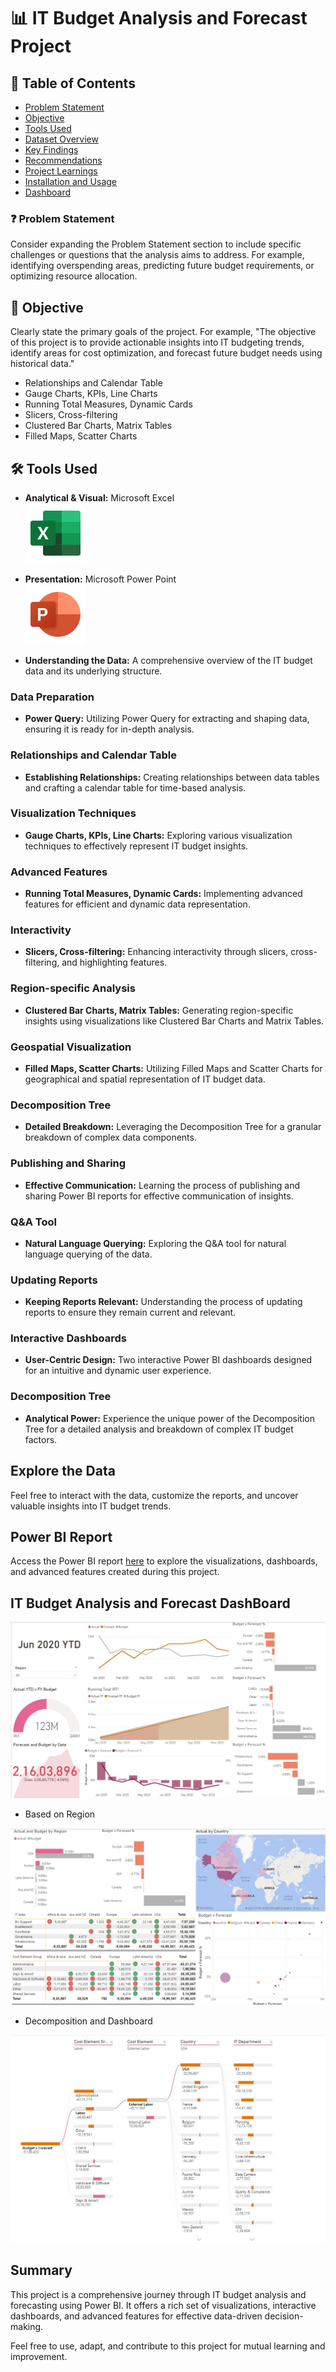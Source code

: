 # 📊 IT Budget Analysis and Forecast Project

## 📕 Table of Contents
- [Problem Statement](#-problem-statement)
- [Objective](#-objective)
- [Tools Used](#%EF%B8%8F-tools-used)
- [Dataset Overview](#-dataset-overview)
- [Key Findings](#-key-findings)
- [Recommendations](#-recommendations)
- [Project Learnings](#-project-learnings)
- [Installation and Usage](#-installation-and-usage)
- [Dashboard](#-dashboard)
  

### ❓ Problem Statement
Consider expanding the Problem Statement section to include specific challenges or questions that the analysis aims to address. For example, identifying overspending areas, predicting future budget requirements, or optimizing resource allocation.

## 🎯 Objective
Clearly state the primary goals of the project. For example, "The objective of this project is to provide actionable insights into IT budgeting trends, identify areas for cost optimization, and forecast future budget needs using historical data."

- Relationships and Calendar Table
- Gauge Charts, KPIs, Line Charts
- Running Total Measures, Dynamic Cards
- Slicers, Cross-filtering
- Clustered Bar Charts, Matrix Tables
- Filled Maps, Scatter Charts

## 🛠️ Tools Used
- **Analytical & Visual:**  Microsoft Excel\
  <img width="96" height="96" src=https://github.com/Boomihasri/Finance_analysis_dashboard/blob/main/icons8-microsoft-excel-144.png/>
- **Presentation:** Microsoft Power Point\
  <img width="96" height="96" src=https://github.com/Boomihasri/Finance_analysis_dashboard/blob/main/icons8-power-point-144.png/>

- **Understanding the Data:** A comprehensive overview of the IT budget data and its underlying structure.

### Data Preparation

- **Power Query:** Utilizing Power Query for extracting and shaping data, ensuring it is ready for in-depth analysis.

### Relationships and Calendar Table

- **Establishing Relationships:** Creating relationships between data tables and crafting a calendar table for time-based analysis.

### Visualization Techniques

- **Gauge Charts, KPIs, Line Charts:** Exploring various visualization techniques to effectively represent IT budget insights.

### Advanced Features

- **Running Total Measures, Dynamic Cards:** Implementing advanced features for efficient and dynamic data representation.

### Interactivity

- **Slicers, Cross-filtering:** Enhancing interactivity through slicers, cross-filtering, and highlighting features.

### Region-specific Analysis

- **Clustered Bar Charts, Matrix Tables:** Generating region-specific insights using visualizations like Clustered Bar Charts and Matrix Tables.

### Geospatial Visualization

- **Filled Maps, Scatter Charts:** Utilizing Filled Maps and Scatter Charts for geographical and spatial representation of IT budget data.

### Decomposition Tree

- **Detailed Breakdown:** Leveraging the Decomposition Tree for a granular breakdown of complex data components.

### Publishing and Sharing

- **Effective Communication:** Learning the process of publishing and sharing Power BI reports for effective communication of insights.

### Q&A Tool

- **Natural Language Querying:** Exploring the Q&A tool for natural language querying of the data.

### Updating Reports

- **Keeping Reports Relevant:** Understanding the process of updating reports to ensure they remain current and relevant.

### Interactive Dashboards

- **User-Centric Design:** Two interactive Power BI dashboards designed for an intuitive and dynamic user experience.

### Decomposition Tree

- **Analytical Power:** Experience the unique power of the Decomposition Tree for a detailed analysis and breakdown of complex IT budget factors.

## Explore the Data

Feel free to interact with the data, customize the reports, and uncover valuable insights into IT budget trends.

## Power BI Report

Access the Power BI report [here](https://app.powerbi.com/groups/me/reports/c13f2f15-5f08-43c5-b3cb-c1b508eb261d/ReportSection9828415fc69deae445d7?experience=power-bi) to explore the visualizations, dashboards, and advanced features created during this project.

## IT Budget Analysis and Forecast DashBoard

![IT Budget Analysis and Forecast Dashboard](https://raw.githubusercontent.com/Gokul-Raja84/Power-BI-Interactive-Dashboard-Projects/main/IT%20Budget%20Analysis%20and%20Forecast/Head%20Dashboard.jpg)

- Based on Region

![IT Budget Analysis and Forecast Dashboard](https://raw.githubusercontent.com/Gokul-Raja84/Power-BI-Interactive-Dashboard-Projects/main/IT%20Budget%20Analysis%20and%20Forecast/Region%20Dashboard.jpg)

- Decomposition and Dashboard

![IT Budget Analysis and Forecast Dashboard](https://raw.githubusercontent.com/Gokul-Raja84/Power-BI-Interactive-Dashboard-Projects/main/IT%20Budget%20Analysis%20and%20Forecast/Decomposition%20Dashboard.jpg)


## Summary

This project is a comprehensive journey through IT budget analysis and forecasting using Power BI. It offers a rich set of visualizations, interactive dashboards, and advanced features for effective data-driven decision-making.

Feel free to use, adapt, and contribute to this project for mutual learning and improvement.
